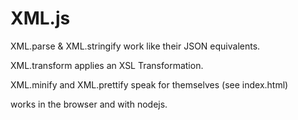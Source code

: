 # XML.js

XML.parse & XML.stringify work like their JSON equivalents.

XML.transform applies an XSL Transformation.

XML.minify and XML.prettify speak for themselves (see index.html)

works in the browser and with nodejs.
